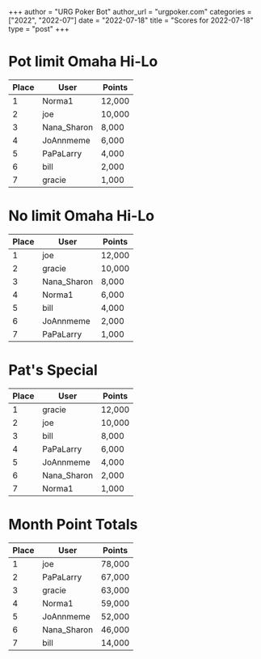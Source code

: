 +++
author = "URG Poker Bot"
author_url = "urgpoker.com"
categories = ["2022", "2022-07"]
date = "2022-07-18"
title = "Scores for 2022-07-18"
type = "post"
+++
# Pot limit Omaha Hi-Lo

| Place | User | Points |
|-------|------|--------|
| 1 | Norma1 | 12,000 |
| 2 | joe | 10,000 |
| 3 | Nana_Sharon | 8,000 |
| 4 | JoAnnmeme | 6,000 |
| 5 | PaPaLarry | 4,000 |
| 6 | bill | 2,000 |
| 7 | gracie | 1,000 |

# No limit Omaha Hi-Lo

| Place | User | Points |
|-------|------|--------|
| 1 | joe | 12,000 |
| 2 | gracie | 10,000 |
| 3 | Nana_Sharon | 8,000 |
| 4 | Norma1 | 6,000 |
| 5 | bill | 4,000 |
| 6 | JoAnnmeme | 2,000 |
| 7 | PaPaLarry | 1,000 |

# Pat's Special

| Place | User | Points |
|-------|------|--------|
| 1 | gracie | 12,000 |
| 2 | joe | 10,000 |
| 3 | bill | 8,000 |
| 4 | PaPaLarry | 6,000 |
| 5 | JoAnnmeme | 4,000 |
| 6 | Nana_Sharon | 2,000 |
| 7 | Norma1 | 1,000 |

# Month Point Totals

| Place | User | Points |
|-------|------|--------|
| 1 | joe | 78,000 |
| 2 | PaPaLarry | 67,000 |
| 3 | gracie | 63,000 |
| 4 | Norma1 | 59,000 |
| 5 | JoAnnmeme | 52,000 |
| 6 | Nana_Sharon | 46,000 |
| 7 | bill | 14,000 |
